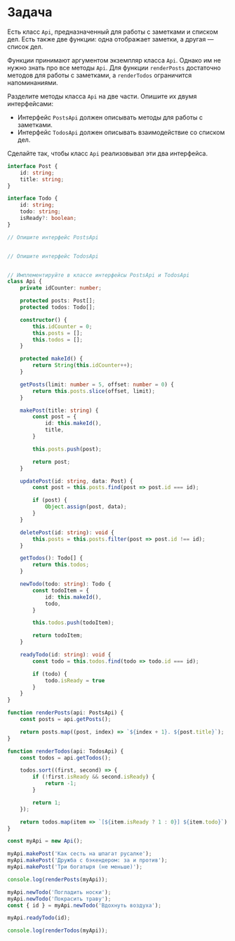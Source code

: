 # Задача

Есть класс `Api`, предназначенный для работы с заметками и списком дел. Есть также две функции: одна отображает заметки,
а другая — список дел.

Функции принимают аргументом экземпляр класса `Api`. Однако им не нужно знать про все методы `Api`. Для функции
`renderPosts` достаточно методов для работы с заметками, а `renderTodos` ограничится напоминаниями.

Разделите методы класса `Api` на две части. Опишите их двумя интерфейсами:

* Интерфейс `PostsApi` должен описывать методы для работы с заметками.
* Интерфейс `TodosApi` должен описывать взаимодействие со списком дел.

Сделайте так, чтобы класс `Api` реализовывал эти два интерфейса.

```ts
interface Post {
    id: string;
    title: string;
}

interface Todo {
    id: string;
    todo: string;
    isReady?: boolean;
}

// Опишите интерфейс PostsApi


// Опишите интерфейс TodosApi


// Имплементируйте в классе интерфейсы PostsApi и TodosApi
class Api {
    private idCounter: number;

    protected posts: Post[];
    protected todos: Todo[];

    constructor() {
        this.idCounter = 0;
        this.posts = [];
        this.todos = [];
    }

    protected makeId() {
        return String(this.idCounter++);
    }

    getPosts(limit: number = 5, offset: number = 0) {
        return this.posts.slice(offset, limit);
    }

    makePost(title: string) {
        const post = {
            id: this.makeId(),
            title,
        }

        this.posts.push(post);

        return post;
    }

    updatePost(id: string, data: Post) {
        const post = this.posts.find(post => post.id === id);

        if (post) {
            Object.assign(post, data);
        }
    }

    deletePost(id: string): void {
        this.posts = this.posts.filter(post => post.id !== id);
    }

    getTodos(): Todo[] {
        return this.todos;
    }

    newTodo(todo: string): Todo {
        const todoItem = {
            id: this.makeId(),
            todo,
        }

        this.todos.push(todoItem);

        return todoItem;
    }

    readyTodo(id: string): void {
        const todo = this.todos.find(todo => todo.id === id);

        if (todo) {
            todo.isReady = true
        }
    }
}

function renderPosts(api: PostsApi) {
    const posts = api.getPosts();

    return posts.map((post, index) => `${index + 1}. ${post.title}`);
}

function renderTodos(api: TodosApi) {
    const todos = api.getTodos();

    todos.sort((first, second) => {
        if (!first.isReady && second.isReady) {
            return -1;
        }

        return 1;
    });

    return todos.map(item => `[${item.isReady ? 1 : 0}] ${item.todo}`);
}

const myApi = new Api();

myApi.makePost('Как сесть на шпагат русалке');
myApi.makePost('Дружба с бэкендером: за и против');
myApi.makePost('Три богатыря (не меньше)');

console.log(renderPosts(myApi));

myApi.newTodo('Погладить носки');
myApi.newTodo('Покрасить траву');
const { id } = myApi.newTodo('Вдохнуть воздуха');

myApi.readyTodo(id);

console.log(renderTodos(myApi));
```